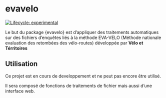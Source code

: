 
<!-- README.md is generated from README.Rmd. Please edit that file -->

# evavelo

<!-- badges: start -->

[![Lifecycle:
experimental](https://img.shields.io/badge/lifecycle-experimental-orange.svg)](https://www.tidyverse.org/lifecycle/#experimental)
<!-- badges: end -->

Le but du package {evavelo} est d’appliquer des traitements automatiques
sur des fichiers d’enquêtes liés à la méthode EVA-VELO (Méthode
nationale evaluation des retombées des vélo-routes) développée par
**Vélo et Térritoires**

## Utilisation

Ce projet est en cours de developpement et ne peut pas encore être
utilisé.

Il sera composé de fonctions de traitements de fichier mais aussi d’une
interface web.
